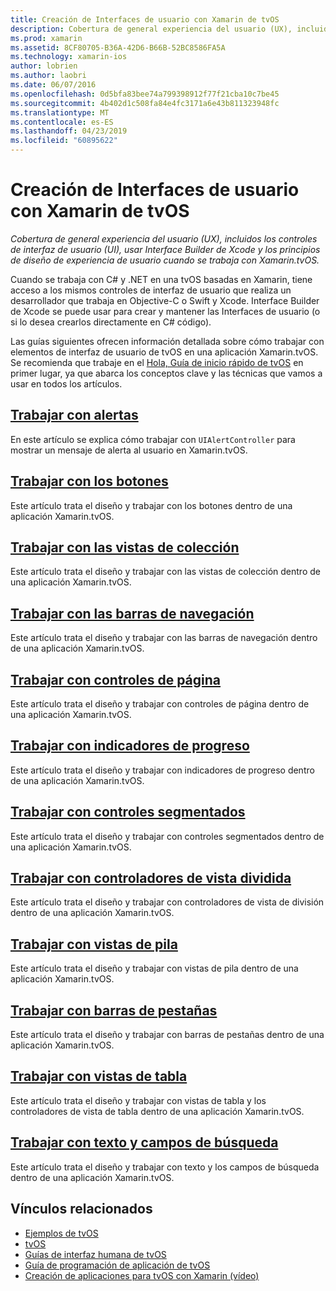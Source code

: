 ```yaml
---
title: Creación de Interfaces de usuario con Xamarin de tvOS
description: Cobertura de general experiencia del usuario (UX), incluidos los controles de interfaz de usuario (UI), usar Interface Builder de Xcode y los principios de diseño de experiencia de usuario cuando se trabaja con Xamarin.tvOS.
ms.prod: xamarin
ms.assetid: 8CF80705-B36A-42D6-B66B-52BC8586FA5A
ms.technology: xamarin-ios
author: lobrien
ms.author: laobri
ms.date: 06/07/2016
ms.openlocfilehash: 0d5bfa83bee74a799398912f77f21cba10c7be45
ms.sourcegitcommit: 4b402d1c508fa84e4fc3171a6e43b811323948fc
ms.translationtype: MT
ms.contentlocale: es-ES
ms.lasthandoff: 04/23/2019
ms.locfileid: "60895622"
---
```

# <a name="building-tvos-user-interfaces-with-xamarin"></a>Creación de Interfaces de usuario con Xamarin de tvOS

_Cobertura de general experiencia del usuario (UX), incluidos los controles de interfaz de usuario (UI), usar Interface Builder de Xcode y los principios de diseño de experiencia de usuario cuando se trabaja con Xamarin.tvOS._

Cuando se trabaja con C# y .NET en una tvOS basadas en Xamarin, tiene acceso a los mismos controles de interfaz de usuario que realiza un desarrollador que trabaja en Objective-C o Swift y Xcode. Interface Builder de Xcode se puede usar para crear y mantener las Interfaces de usuario (o si lo desea crearlos directamente en C# código).

Las guías siguientes ofrecen información detallada sobre cómo trabajar con elementos de interfaz de usuario de tvOS en una aplicación Xamarin.tvOS. Se recomienda que trabaje en el [Hola, Guía de inicio rápido de tvOS](~/ios/tvos/get-started/hello-tvos.md) en primer lugar, ya que abarca los conceptos clave y las técnicas que vamos a usar en todos los artículos.

## <a name="working-with-alertsiostvosuser-interfacealertsmd"></a>[Trabajar con alertas](~/ios/tvos/user-interface/alerts.md)

En este artículo se explica cómo trabajar con `UIAlertController` para mostrar un mensaje de alerta al usuario en Xamarin.tvOS.

## <a name="working-with-buttonsiostvosuser-interfacebuttonsmd"></a>[Trabajar con los botones](~/ios/tvos/user-interface/buttons.md)

Este artículo trata el diseño y trabajar con los botones dentro de una aplicación Xamarin.tvOS.

## <a name="working-with-collection-viewsiostvosuser-interfacecollection-viewsmd"></a>[Trabajar con las vistas de colección](~/ios/tvos/user-interface/collection-views.md)

Este artículo trata el diseño y trabajar con las vistas de colección dentro de una aplicación Xamarin.tvOS.

## <a name="working-with-navigation-barsiostvosuser-interfacenavigation-barsmd"></a>[Trabajar con las barras de navegación](~/ios/tvos/user-interface/navigation-bars.md)

Este artículo trata el diseño y trabajar con las barras de navegación dentro de una aplicación Xamarin.tvOS.

## <a name="working-with-page-controlsiostvosuser-interfacepage-controlsmd"></a>[Trabajar con controles de página](~/ios/tvos/user-interface/page-controls.md)

Este artículo trata el diseño y trabajar con controles de página dentro de una aplicación Xamarin.tvOS.

## <a name="working-with-progress-indicatorsiostvosuser-interfaceprogress-indicatorsmd"></a>[Trabajar con indicadores de progreso](~/ios/tvos/user-interface/progress-indicators.md)

Este artículo trata el diseño y trabajar con indicadores de progreso dentro de una aplicación Xamarin.tvOS.

## <a name="working-with-segmented-controlsiostvosuser-interfacesegmented-controlsmd"></a>[Trabajar con controles segmentados](~/ios/tvos/user-interface/segmented-controls.md)

Este artículo trata el diseño y trabajar con controles segmentados dentro de una aplicación Xamarin.tvOS.

## <a name="working-with-split-view-controllersiostvosuser-interfacesplit-viewsmd"></a>[Trabajar con controladores de vista dividida](~/ios/tvos/user-interface/split-views.md)

Este artículo trata el diseño y trabajar con controladores de vista de división dentro de una aplicación Xamarin.tvOS.

## <a name="working-with-stack-viewsiostvosuser-interfacestacked-viewsmd"></a>[Trabajar con vistas de pila](~/ios/tvos/user-interface/stacked-views.md)

Este artículo trata el diseño y trabajar con vistas de pila dentro de una aplicación Xamarin.tvOS.

## <a name="working-with-tab-barsiostvosuser-interfacetab-barsmd"></a>[Trabajar con barras de pestañas](~/ios/tvos/user-interface/tab-bars.md)

Este artículo trata el diseño y trabajar con barras de pestañas dentro de una aplicación Xamarin.tvOS.

## <a name="working-with-table-viewsiostvosuser-interfacetable-viewsmd"></a>[Trabajar con vistas de tabla](~/ios/tvos/user-interface/table-views.md)

Este artículo trata el diseño y trabajar con vistas de tabla y los controladores de vista de tabla dentro de una aplicación Xamarin.tvOS.

## <a name="working-with-text-and-search-fieldsiostvosuser-interfacetext-fields-and-searchmd"></a>[Trabajar con texto y campos de búsqueda](~/ios/tvos/user-interface/text-fields-and-search.md)

Este artículo trata el diseño y trabajar con texto y los campos de búsqueda dentro de una aplicación Xamarin.tvOS.



## <a name="related-links"></a>Vínculos relacionados

- [Ejemplos de tvOS](https://developer.xamarin.com/samples/tvos/all/)
- [tvOS](https://developer.apple.com/tvos/)
- [Guías de interfaz humana de tvOS](https://developer.apple.com/tvos/human-interface-guidelines/)
- [Guía de programación de aplicación de tvOS](https://developer.apple.com/library/prerelease/tvos/documentation/General/Conceptual/AppleTV_PG/)
- [Creación de aplicaciones para tvOS con Xamarin (vídeo)](https://university.xamarin.com/lightninglectures/tvos-with-xamarin)
